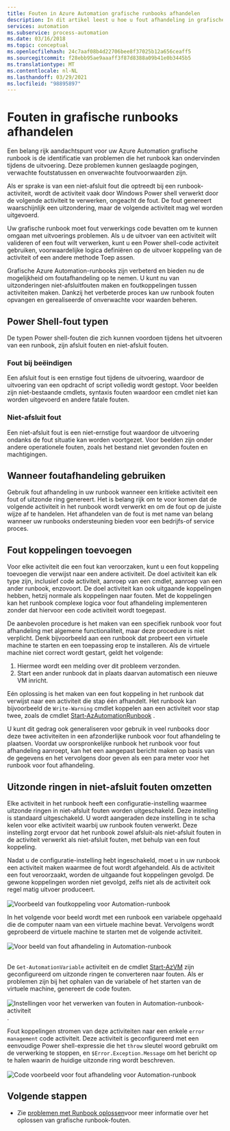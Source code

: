 ```yaml
---
title: Fouten in Azure Automation grafische runbooks afhandelen
description: In dit artikel leest u hoe u fout afhandeling in grafische runbooks implementeert.
services: automation
ms.subservice: process-automation
ms.date: 03/16/2018
ms.topic: conceptual
ms.openlocfilehash: 24c7aaf08b4d22706bee8f37025b12a656ceaff5
ms.sourcegitcommit: f28ebb95ae9aaaff3f87d8388a09b41e0b3445b5
ms.translationtype: MT
ms.contentlocale: nl-NL
ms.lasthandoff: 03/29/2021
ms.locfileid: "98895897"
---
```

# <a name="handle-errors-in-graphical-runbooks"></a>Fouten in grafische runbooks afhandelen

Een belang rijk aandachtspunt voor uw Azure Automation grafische runbook is de identificatie van problemen die het runbook kan ondervinden tijdens de uitvoering. Deze problemen kunnen geslaagde pogingen, verwachte foutstatussen en onverwachte foutvoorwaarden zijn.

Als er sprake is van een niet-afsluit fout die optreedt bij een runbook-activiteit, wordt de activiteit vaak door Windows Power shell verwerkt door de volgende activiteit te verwerken, ongeacht de fout. De fout genereert waarschijnlijk een uitzondering, maar de volgende activiteit mag wel worden uitgevoerd.

Uw grafische runbook moet fout verwerkings code bevatten om te kunnen omgaan met uitvoerings problemen. Als u de uitvoer van een activiteit wilt valideren of een fout wilt verwerken, kunt u een Power shell-code activiteit gebruiken, voorwaardelijke logica definiëren op de uitvoer koppeling van de activiteit of een andere methode Toep assen.

Grafische Azure Automation-runbooks zijn verbeterd en bieden nu de mogelijkheid om foutafhandeling op te nemen. U kunt nu van uitzonderingen niet-afsluitfouten maken en foutkoppelingen tussen activiteiten maken. Dankzij het verbeterde proces kan uw runbook fouten opvangen en gerealiseerde of onverwachte voor waarden beheren. 

## <a name="powershell-error-types"></a>Power Shell-fout typen

De typen Power shell-fouten die zich kunnen voordoen tijdens het uitvoeren van een runbook, zijn afsluit fouten en niet-afsluit fouten.
 
### <a name="terminating-error"></a>Fout bij beëindigen

Een afsluit fout is een ernstige fout tijdens de uitvoering, waardoor de uitvoering van een opdracht of script volledig wordt gestopt. Voor beelden zijn niet-bestaande cmdlets, syntaxis fouten waardoor een cmdlet niet kan worden uitgevoerd en andere fatale fouten.

### <a name="non-terminating-error"></a>Niet-afsluit fout

Een niet-afsluit fout is een niet-ernstige fout waardoor de uitvoering ondanks de fout situatie kan worden voortgezet. Voor beelden zijn onder andere operationele fouten, zoals het bestand niet gevonden fouten en machtigingen.

## <a name="when-to-use-error-handling"></a>Wanneer foutafhandeling gebruiken

Gebruik fout afhandeling in uw runbook wanneer een kritieke activiteit een fout of uitzonde ring genereert. Het is belang rijk om te voor komen dat de volgende activiteit in het runbook wordt verwerkt en om de fout op de juiste wijze af te handelen. Het afhandelen van de fout is met name van belang wanneer uw runbooks ondersteuning bieden voor een bedrijfs-of service proces.

## <a name="add-error-links"></a>Fout koppelingen toevoegen

Voor elke activiteit die een fout kan veroorzaken, kunt u een fout koppeling toevoegen die verwijst naar een andere activiteit. De doel activiteit kan elk type zijn, inclusief code activiteit, aanroep van een cmdlet, aanroep van een ander runbook, enzovoort. De doel activiteit kan ook uitgaande koppelingen hebben, hetzij normale als koppelingen naar fouten. Met de koppelingen kan het runbook complexe logica voor fout afhandeling implementeren zonder dat hiervoor een code activiteit wordt toegepast.

De aanbevolen procedure is het maken van een specifiek runbook voor fout afhandeling met algemene functionaliteit, maar deze procedure is niet verplicht. Denk bijvoorbeeld aan een runbook dat probeert een virtuele machine te starten en een toepassing erop te installeren. Als de virtuele machine niet correct wordt gestart, geldt het volgende:

1. Hiermee wordt een melding over dit probleem verzonden.
2. Start een ander runbook dat in plaats daarvan automatisch een nieuwe VM inricht.

Eén oplossing is het maken van een fout koppeling in het runbook dat verwijst naar een activiteit die stap één afhandelt. Het runbook kan bijvoorbeeld de `Write-Warning` cmdlet koppelen aan een activiteit voor stap twee, zoals de cmdlet [Start-AzAutomationRunbook](/powershell/module/az.automation/start-azautomationrunbook) .

U kunt dit gedrag ook generaliseren voor gebruik in veel runbooks door deze twee activiteiten in een afzonderlijke runbook voor fout afhandeling te plaatsen. Voordat uw oorspronkelijke runbook het runbook voor fout afhandeling aanroept, kan het een aangepast bericht maken op basis van de gegevens en het vervolgens door geven als een para meter voor het runbook voor fout afhandeling.

## <a name="turn-exceptions-into-non-terminating-errors"></a>Uitzonde ringen in niet-afsluit fouten omzetten

Elke activiteit in het runbook heeft een configuratie-instelling waarmee uitzonde ringen in niet-afsluit fouten worden uitgeschakeld. Deze instelling is standaard uitgeschakeld. U wordt aangeraden deze instelling in te scha kelen voor elke activiteit waarbij uw runbook fouten verwerkt. Deze instelling zorgt ervoor dat het runbook zowel afsluit-als niet-afsluit fouten in de activiteit verwerkt als niet-afsluit fouten, met behulp van een fout koppeling.  

Nadat u de configuratie-instelling hebt ingeschakeld, moet u in uw runbook een activiteit maken waarmee de fout wordt afgehandeld. Als de activiteit een fout veroorzaakt, worden de uitgaande fout koppelingen gevolgd. De gewone koppelingen worden niet gevolgd, zelfs niet als de activiteit ook regel matig uitvoer produceert.<br><br> ![Voorbeeld van foutkoppeling voor Automation-runbook](media/automation-runbook-graphical-error-handling/error-link-example.png)

In het volgende voor beeld wordt met een runbook een variabele opgehaald die de computer naam van een virtuele machine bevat. Vervolgens wordt geprobeerd de virtuele machine te starten met de volgende activiteit.<br><br> ![Voor beeld van fout afhandeling in Automation-runbook](media/automation-runbook-graphical-error-handling/runbook-example-error-handling.png)<br><br>      

De `Get-AutomationVariable` activiteit en de cmdlet [Start-AzVM](/powershell/module/Az.Compute/Start-AzVM) zijn geconfigureerd om uitzonde ringen te converteren naar fouten. Als er problemen zijn bij het ophalen van de variabele of het starten van de virtuele machine, genereert de code fouten.<br><br> ![Instellingen voor het verwerken van fouten in Automation-runbook-activiteit ](media/automation-runbook-graphical-error-handling/activity-blade-convertexception-option.png) .

Fout koppelingen stromen van deze activiteiten naar een enkele `error management` code activiteit. Deze activiteit is geconfigureerd met een eenvoudige Power shell-expressie die het `throw` sleutel woord gebruikt om de verwerking te stoppen, en `$Error.Exception.Message` om het bericht op te halen waarin de huidige uitzonde ring wordt beschreven.<br><br> ![Code voorbeeld voor fout afhandeling voor Automation-runbook](media/automation-runbook-graphical-error-handling/runbook-example-error-handling-code.png)

## <a name="next-steps"></a>Volgende stappen

* Zie [problemen met Runbook oplossen](troubleshoot/runbooks.md)voor meer informatie over het oplossen van grafische runbook-fouten.
